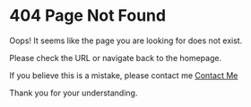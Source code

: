 # 404 Page Not Found

Oops! It seems like the page you are looking for does not exist.

Please check the URL or navigate back to the homepage.

If you believe this is a mistake, please contact me <a href="{{ './contents/signup' | append: site.github.build_revision | relative_url }}">Contact Me</a>

Thank you for your understanding.
